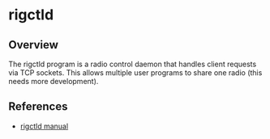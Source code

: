 # rigctld

## Overview

The rigctld program is a radio control daemon that handles client requests via TCP sockets. This allows multiple user programs to share one radio (this needs more development).

## References

- [rigctld manual](https://www.mankier.com/1/rigctld)
